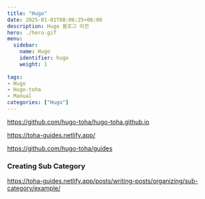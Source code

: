 ```yaml
---
title: "Hugo"
date: 2025-01-01T08:06:25+06:00
description: Hugo 블로그 이전
hero: ./hero.gif
menu:
  sidebar:
    name: Hugo
    identifier: hugo
    weight: 1
  
tags:
- Hugo
- Hugo-toha
- Manual
categories: ["Hugo"]
---
```



https://github.com/hugo-toha/hugo-toha.github.io


https://toha-guides.netlify.app/

https://github.com/hugo-toha/guides



### Creating Sub Category

https://toha-guides.netlify.app/posts/writing-posts/organizing/sub-category/example/